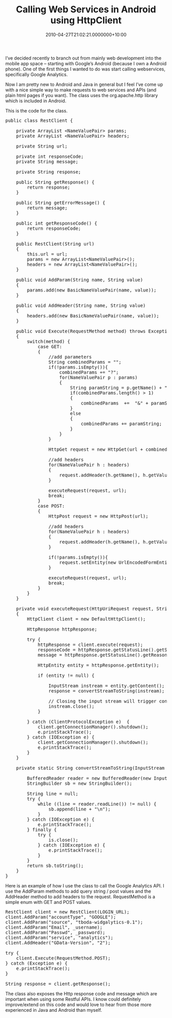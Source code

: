 ﻿---
title: Calling Web Services in Android using HttpClient
date: 2010-04-27T21:02:21.0000000+10:00
layout: post
categories:
- Mobile
tags:
- java
- web services
---

I’ve decided recently to branch out from mainly web development into the mobile app space – starting with Google’s Android (because I own a Android phone). One of the first things I wanted to do was start calling webservices, specifically Google Analytics.

Now I am pretty new to Android and Java in general but I feel I’ve come up with a nice simple way to make requests to web services and APIs (and plain html pages if you want). The class uses the org.apache.http library which is included in Android.

This is the code for the class.

<pre class="prettyprint">
public class RestClient {

    private ArrayList &lt;NameValuePair&gt; params;
    private ArrayList &lt;NameValuePair&gt; headers;

    private String url;

    private int responseCode;
    private String message;

    private String response;

    public String getResponse() {
        return response;
    }

    public String getErrorMessage() {
        return message;
    }

    public int getResponseCode() {
        return responseCode;
    }

    public RestClient(String url)
    {
        this.url = url;
        params = new ArrayList&lt;NameValuePair&gt;();
        headers = new ArrayList&lt;NameValuePair&gt;();
    }

    public void AddParam(String name, String value)
    {
        params.add(new BasicNameValuePair(name, value));
    }

    public void AddHeader(String name, String value)
    {
        headers.add(new BasicNameValuePair(name, value));
    }

    public void Execute(RequestMethod method) throws Exception
    {
        switch(method) {
            case GET:
            {
                //add parameters
                String combinedParams = "";
                if(!params.isEmpty()){
                    combinedParams += "?";
                    for(NameValuePair p : params)
                    {
                        String paramString = p.getName() + "=" + URLEncoder.encode(p.getValue(),”UTF-8″);
                        if(combinedParams.length() &gt; 1)
                        {
                            combinedParams  +=  "&amp;" + paramString;
                        }
                        else
                        {
                            combinedParams += paramString;
                        }
                    }
                }

                HttpGet request = new HttpGet(url + combinedParams);

                //add headers
                for(NameValuePair h : headers)
                {
                    request.addHeader(h.getName(), h.getValue());
                }

                executeRequest(request, url);
                break;
            }
            case POST:
            {
                HttpPost request = new HttpPost(url);

                //add headers
                for(NameValuePair h : headers)
                {
                    request.addHeader(h.getName(), h.getValue());
                }

                if(!params.isEmpty()){
                    request.setEntity(new UrlEncodedFormEntity(params, HTTP.UTF_8));
                }

                executeRequest(request, url);
                break;
            }
        }
    }

    private void executeRequest(HttpUriRequest request, String url)
    {
        HttpClient client = new DefaultHttpClient();

        HttpResponse httpResponse;

        try {
            httpResponse = client.execute(request);
            responseCode = httpResponse.getStatusLine().getStatusCode();
            message = httpResponse.getStatusLine().getReasonPhrase();

            HttpEntity entity = httpResponse.getEntity();

            if (entity != null) {

                InputStream instream = entity.getContent();
                response = convertStreamToString(instream);

                // Closing the input stream will trigger connection release
                instream.close();
            }

        } catch (ClientProtocolException e)  {
            client.getConnectionManager().shutdown();
            e.printStackTrace();
        } catch (IOException e) {
            client.getConnectionManager().shutdown();
            e.printStackTrace();
        }
    }

    private static String convertStreamToString(InputStream is) {

        BufferedReader reader = new BufferedReader(new InputStreamReader(is));
        StringBuilder sb = new StringBuilder();

        String line = null;
        try {
            while ((line = reader.readLine()) != null) {
                sb.append(line + "\n");
            }
        } catch (IOException e) {
            e.printStackTrace();
        } finally {
            try {
                is.close();
            } catch (IOException e) {
                e.printStackTrace();
            }
        }
        return sb.toString();
    }
}</pre>

Here is an example of how I use the class to call the Google Analytics API. I use the AddParam methods to add query string / post values and the AddHeader method to add headers to the request. RequestMethod is a simple enum with GET and POST values.

<pre class="prettyprint">RestClient client = new RestClient(LOGIN_URL);
client.AddParam("accountType", "GOOGLE");
client.AddParam("source", "tboda-widgalytics-0.1");
client.AddParam("Email", _username);
client.AddParam("Passwd", _password);
client.AddParam("service", "analytics");
client.AddHeader("GData-Version", "2");

try {
    client.Execute(RequestMethod.POST);
} catch (Exception e) {
    e.printStackTrace();
}

String response = client.getResponse();</pre>

The class also exposes the Http response code and message which are important when using some Restful APIs. I know could definitely improve/extend on this code and would love to hear from those more experienced in Java and Android than myself.

<div>
<script src="http://pollfu.com/public/js/embed.v1.js" data-id="8"> </script>
</div>